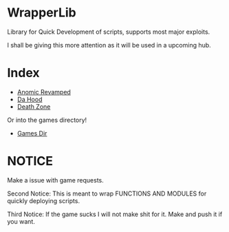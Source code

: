 <!-- #region // WrapperLib-->
# WrapperLib
Library for Quick Development of scripts, supports most major exploits.

I shall be giving this more attention as it will be used in a upcoming hub. 
<!-- #endregion -->

<!-- #region // Index-->
# Index
- [Anomic Revamped](games/anomic-revamp)
- [Da Hood](games/da-hood)
- [Death Zone](games/death-zone)

Or into the games directory!

- [Games Dir](games)
<!-- #endregion -->

<!-- #region // Notice -->
# NOTICE
Make a issue with game requests. 

Second Notice: This is meant to wrap FUNCTIONS AND MODULES for quickly deploying scripts. 

Third Notice: If the game sucks I will not make shit for it. Make and push it if you want. 
<!-- #endregion -->
